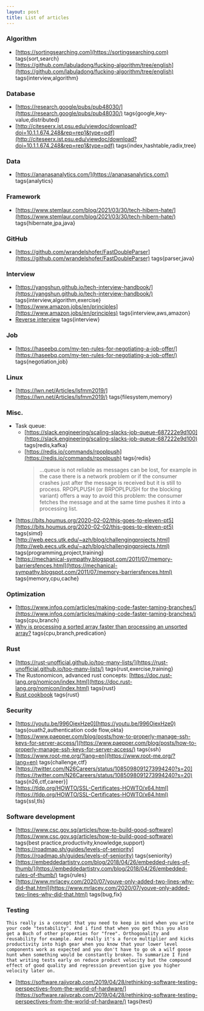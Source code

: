 ```yaml
---
layout: post
title: List of articles
---
```


### Algorithm
* [https://sortingsearching.com](https://sortingsearching.com) tags{sort,search}
* [https://github.com/labuladong/fucking-algorithm/tree/english](https://github.com/labuladong/fucking-algorithm/tree/english) tags{interview,algorithm}

### Database
* [https://research.google/pubs/pub48030/](https://research.google/pubs/pub48030/) tags{google,key-value,distributed}
* [http://citeseerx.ist.psu.edu/viewdoc/download?doi=10.1.1.674.248&rep=rep1&type=pdf](http://citeseerx.ist.psu.edu/viewdoc/download?doi=10.1.1.674.248&rep=rep1&type=pdf) tags{index,hashtable,radix,tree}

### Data
* [https://ananasanalytics.com/](https://ananasanalytics.com/) tags{analytics}

### Framework
* [https://www.stemlaur.com/blog/2021/03/30/tech-hibern-hate/](https://www.stemlaur.com/blog/2021/03/30/tech-hibern-hate/) tags{hibernate,jpa,java}

### GitHub
* [https://github.com/wrandelshofer/FastDoubleParser](https://github.com/wrandelshofer/FastDoubleParser) tags{parser,java}

### Interview 
* [https://yangshun.github.io/tech-interview-handbook/](https://yangshun.github.io/tech-interview-handbook/) tags{interview,algorithm,exercise}
* [https://www.amazon.jobs/en/principles](https://www.amazon.jobs/en/principles) tags{interview,aws,amazon}
* [Reverse interview](https://github.com/viraptor/reverse-interview) tags{interview}

### Job
* [https://haseebq.com/my-ten-rules-for-negotiating-a-job-offer/](https://haseebq.com/my-ten-rules-for-negotiating-a-job-offer/) tags{negotiation,job}

### Linux
* [https://lwn.net/Articles/lsfmm2019/](https://lwn.net/Articles/lsfmm2019/) tags{filesystem,memory}

### Misc.
* Task queue:
  * [https://slack.engineering/scaling-slacks-job-queue-687222e9d100](https://slack.engineering/scaling-slacks-job-queue-687222e9d100) tags{redis,kafka}
  * [https://redis.io/commands/rpoplpush](https://redis.io/commands/rpoplpush) tags{redis}
    > ...queue is not reliable as messages can be lost, for example in the case there is a network problem or if the consumer crashes just after the message is received but it is still to process.
RPOPLPUSH (or BRPOPLPUSH for the blocking variant) offers a way to avoid this problem: the consumer fetches the message and at the same time pushes it into a processing list. 
* [https://bits.houmus.org/2020-02-02/this-goes-to-eleven-pt5](https://bits.houmus.org/2020-02-02/this-goes-to-eleven-pt5) tags{simd}
* [http://web.eecs.utk.edu/~azh/blog/challengingprojects.html](http://web.eecs.utk.edu/~azh/blog/challengingprojects.html) tags{programming,project,training}
* [https://mechanical-sympathy.blogspot.com/2011/07/memory-barriersfences.html](https://mechanical-sympathy.blogspot.com/2011/07/memory-barriersfences.html) tags{memory,cpu,cache}

### Optimization
* [https://www.infoq.com/articles/making-code-faster-taming-branches/](https://www.infoq.com/articles/making-code-faster-taming-branches/) tags{cpu,branch}
* [Why is processing a sorted array faster than processing an unsorted array?](https://stackoverflow.com/questions/11227809/why-is-processing-a-sorted-array-faster-than-processing-an-unsorted-array) tags{cpu,branch,predication}

### Rust
* [https://rust-unofficial.github.io/too-many-lists/](https://rust-unofficial.github.io/too-many-lists/) tags{rust,exercise,training}
* The Rustonomicon, advanced rust concepts: [https://doc.rust-lang.org/nomicon/index.html](https://doc.rust-lang.org/nomicon/index.html) tags{rust}
* [Rust cookbook](https://rust-lang-nursery.github.io/rust-cookbook/) tags{rust}

### Security
* [https://youtu.be/996OiexHze0](https://youtu.be/996OiexHze0) tags{ouath2,authentication code flow,okta}
* [https://www.paepper.com/blog/posts/how-to-properly-manage-ssh-keys-for-server-access/](https://www.paepper.com/blog/posts/how-to-properly-manage-ssh-keys-for-server-access/) tags{ssh}
* [https://www.root-me.org/?lang=en](https://www.root-me.org/?lang=en) tags{challenge,ctf}
* [https://twitter.com/N26Careers/status/1085098091273994240?s=20](https://twitter.com/N26Careers/status/1085098091273994240?s=20) tags{n26,ctf,career}]
* [https://tldp.org/HOWTO/SSL-Certificates-HOWTO/x64.html](https://tldp.org/HOWTO/SSL-Certificates-HOWTO/x64.html) tags{ssl,tls}

### Software development
* [https://www.csc.gov.sg/articles/how-to-build-good-software](https://www.csc.gov.sg/articles/how-to-build-good-software) tags{best practice,productivity,knowledge,support}
* [https://roadmap.sh/guides/levels-of-seniority](https://roadmap.sh/guides/levels-of-seniority) tags{seniority}
* [https://embeddedartistry.com/blog/2018/04/26/embedded-rules-of-thumb/](https://embeddedartistry.com/blog/2018/04/26/embedded-rules-of-thumb/) tags{rules}
* [https://www.mrlacey.com/2020/07/youve-only-added-two-lines-why-did-that.html](https://www.mrlacey.com/2020/07/youve-only-added-two-lines-why-did-that.html) tags{bug,fix}

### Testing
```
This really is a concept that you need to keep in mind when you write your code "testability". And i find that when you get this you also get a Buch of other properties for "free". Orthogonality and reusability for example. And really it's a force multiplier and kicks productivity into high gear when you know that your lower level components work as expected and you don't have to go ok a wilf goose hunt when something would be constantly broken. To summarize I find that writing tests early on reduce product velocity but the compound effect of good quality and regression prevention give you higher velocity later on.
```
* [https://software.rajivprab.com/2019/04/28/rethinking-software-testing-perspectives-from-the-world-of-hardware/](https://software.rajivprab.com/2019/04/28/rethinking-software-testing-perspectives-from-the-world-of-hardware/) tags{test}
